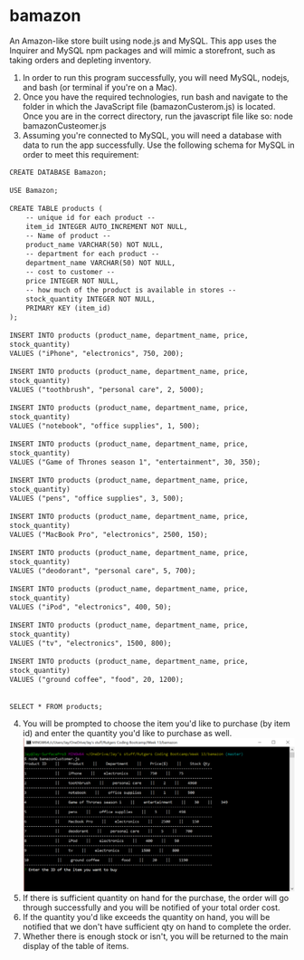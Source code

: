 # bamazon
An Amazon-like store built using node.js and MySQL.  This app uses the Inquirer and MySQL npm packages and will mimic a storefront, such as taking orders and depleting inventory.

1. In order to run this program successfully, you will need MySQL, nodejs, and bash (or terminal if you're on a Mac).
2. Once you have the required technologies, run bash and navigate to the folder in which the JavaScript file (bamazonCusterom.js) is located.  Once you are in the correct directory, run the javascript file like so: node bamazonCusteomer.js
3. Assuming you're connected to MySQL, you will need a database with data to run the app successfully.  Use the following schema for MySQL in order to meet this requirement:

```
CREATE DATABASE Bamazon;

USE Bamazon;

CREATE TABLE products (
	-- unique id for each product --
	item_id INTEGER AUTO_INCREMENT NOT NULL,
    -- Name of product --
    product_name VARCHAR(50) NOT NULL,
    -- department for each product --
    department_name VARCHAR(50) NOT NULL,
    -- cost to customer --
    price INTEGER NOT NULL,
    -- how much of the product is available in stores --
    stock_quantity INTEGER NOT NULL,
    PRIMARY KEY (item_id)
);

INSERT INTO products (product_name, department_name, price, stock_quantity)
VALUES ("iPhone", "electronics", 750, 200);

INSERT INTO products (product_name, department_name, price, stock_quantity)
VALUES ("toothbrush", "personal care", 2, 5000);

INSERT INTO products (product_name, department_name, price, stock_quantity)
VALUES ("notebook", "office supplies", 1, 500);

INSERT INTO products (product_name, department_name, price, stock_quantity)
VALUES ("Game of Thrones season 1", "entertainment", 30, 350);

INSERT INTO products (product_name, department_name, price, stock_quantity)
VALUES ("pens", "office supplies", 3, 500);

INSERT INTO products (product_name, department_name, price, stock_quantity)
VALUES ("MacBook Pro", "electronics", 2500, 150);

INSERT INTO products (product_name, department_name, price, stock_quantity)
VALUES ("deodorant", "personal care", 5, 700);

INSERT INTO products (product_name, department_name, price, stock_quantity)
VALUES ("iPod", "electronics", 400, 50);

INSERT INTO products (product_name, department_name, price, stock_quantity)
VALUES ("tv", "electronics", 1500, 800);

INSERT INTO products (product_name, department_name, price, stock_quantity)
VALUES ("ground coffee", "food", 20, 1200);


SELECT * FROM products;
```
4. You will be prompted to choose the item you'd like to purchase (by item id) and enter the quantity you'd like to purchase as well.
![Image of order screen](/images/image-one.png?raw=true)
5. If there is sufficient quantity on hand for the purchase, the order will go through successfully and you will be notified of your total order cost.
6. If the quantity you'd like exceeds the quantity on hand, you will be notified that we don't have sufficient qty on hand to complete the order.
7. Whether there is enough stock or isn't, you will be returned to the main display of the table of items.
